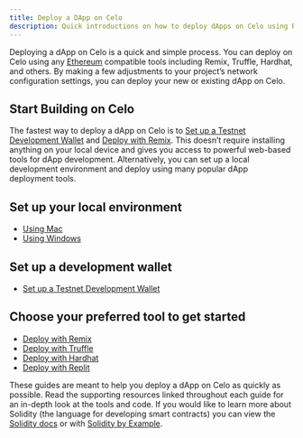 ```yaml
---
title: Deploy a DApp on Celo
description: Quick introductions on how to deploy dApps on Celo using Remix, Truffle, and Hardhat.
---
```


Deploying a dApp on Celo is a quick and simple process. You can deploy on Celo using any [Ethereum](https://ethereum.org/en/) compatible tools including Remix, Truffle, Hardhat, and others. By making a few adjustments to your project’s network configuration settings, you can deploy your new or existing dApp on Celo.

## Start Building on Celo

The fastest way to deploy a dApp on Celo is to [Set up a Testnet Development Wallet](./testnet-wallet.md) and [Deploy with Remix](TODO).  This doesn’t require installing anything on your local device and gives you access to powerful web-based tools for dApp development. Alternatively, you can set up a local development environment and deploy using many popular dApp deployment tools.

## Set up your local environment

- [Using Mac](TODO)
- [Using Windows](TODO)

## Set up a development wallet

- [Set up a Testnet Development Wallet](TODO)

## Choose your preferred tool to get started

- [Deploy with Remix](TODO)
- [Deploy with Truffle](TODO)
- [Deploy with Hardhat](TODO)
- [Deploy with Replit](TODO)

These guides are meant to help you deploy a dApp on Celo as quickly as possible. Read the supporting resources linked throughout each guide for an in-depth look at the tools and code. If you would like to learn more about Solidity (the language for developing smart contracts) you can view the [Solidity docs](https://docs.soliditylang.org/en/latest/) or with [Solidity by Example](https://solidity-by-example.org/).